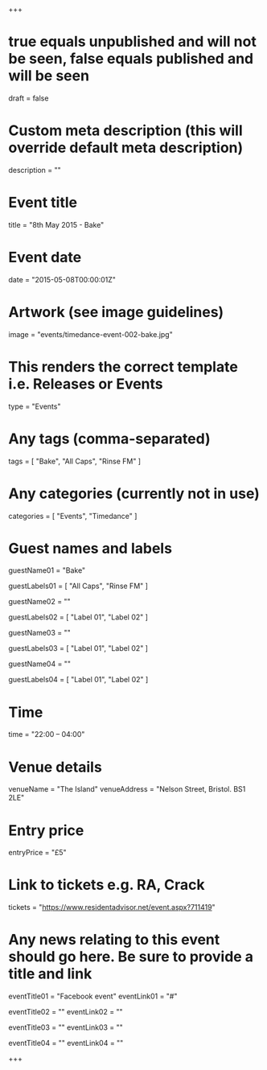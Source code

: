 +++

# true equals unpublished and will not be seen, false equals published and will be seen
draft = false

# Custom meta description (this will override default meta description)
description = ""

# Event title
title = "8th May 2015 - Bake"

# Event date
date = "2015-05-08T00:00:01Z"

# Artwork (see image guidelines)
image = "events/timedance-event-002-bake.jpg"

# This renders the correct template i.e. Releases or Events
type = "Events"

# Any tags (comma-separated)
tags = [ 
	"Bake", 
	"All Caps",
	"Rinse FM" 
]

# Any categories (currently not in use)
categories = [
  "Events",
  "Timedance"
]

# Guest names and labels
guestName01 = "Bake"

guestLabels01 = [
	"All Caps",
	"Rinse FM"
]

guestName02 = ""

guestLabels02 = [
	"Label 01",
	"Label 02"
]

guestName03 = ""

guestLabels03 = [
	"Label 01",
	"Label 02"
]

guestName04 = ""

guestLabels04 = [
	"Label 01",
	"Label 02"
]

# Time
time = "22:00 – 04:00"

# Venue details
venueName = "The Island"
venueAddress = "Nelson Street, Bristol. BS1 2LE"

# Entry price
entryPrice = "£5"

# Link to tickets e.g. RA, Crack 
tickets = "https://www.residentadvisor.net/event.aspx?711419"

# Any news relating to this event should go here. Be sure to provide a title and link
eventTitle01 = "Facebook event"
eventLink01 = "#"

eventTitle02 = ""
eventLink02 = ""

eventTitle03 = ""
eventLink03 = ""

eventTitle04 = ""
eventLink04 = ""


+++
